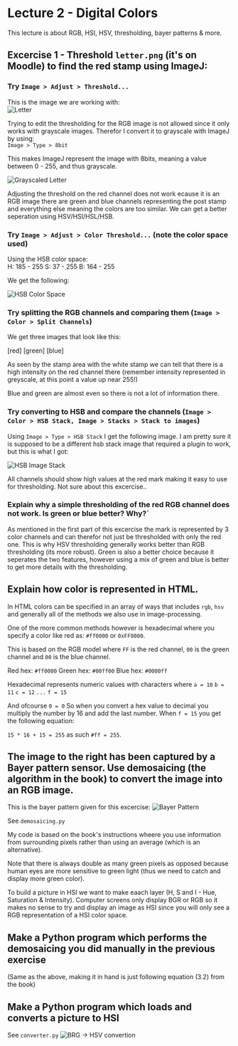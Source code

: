 # Lecture 2 - Digital Colors
This lecture is about RGB, HSI, HSV, thresholding, bayer patterns & more.

## Excercise 1 - Threshold `letter.png` (it's on Moodle) to find the red stamp using ImageJ:

### Try `Image > Adjust > Threshold...`
This is the image we are working with:\
![Letter](https://github.com/nikobk/aau-image-processing/tree/main/lecture2/dat/letter.png?raw=true)

Trying to edit the thresholding for the RGB image is not allowed since it only
works with grayscale images. Therefor I convert it to grayscale with ImageJ by
using:\
`Image > Type > 8bit`

This makes ImageJ represent the image with 8bits, meaning a value between 0 - 255,
and thus grayscale.

![Grayscaled Letter](https://github.com/nikobk/aau-image-processing/tree/main/lecture2/ext/letter-gray.png?raw=true)

Adjusting the threshold on the red channel does not work ecause it is an RGB image there are green and blue channels representing the post stamp and everything else meaning the colors are too similar. We can get a better seperation using HSV/HSI/HSL/HSB.

### Try `Image > Adjust > Color Threshold...` (note the color space used)

Using the HSB color space:\
H: 185 - 255
S: 37 - 255
B: 164 - 255

We get the following:

![HSB Color Space](https://github.com/nikobk/aau-image-processing/tree/main/lecture2/ext/color_thres_hsb.png?raw=true)

### Try splitting the RGB channels and comparing them (`Image > Color > Split Channels`)

We get three images that look like this:

[red] [green] [blue]

As seen by the stamp area with the white stamp we can tell that there is a high intensity on the red channel there (remember intensity represented in greyscale, at this point a value up near 255!)

Blue and green are almost even so there is not  a lot of information there.

### Try converting to HSB and compare the channels (`Image > Color > HSB Stack, Image > Stacks > Stack to images`)

Using `Image > Type > HSB Stack` I get the following image. I am pretty sure it is supposed to be a different hsb stack image that required a plugin to work, but this is what I got:

![HSB Image Stack](https://github.com/nikobk/aau-image-processing/tree/main/lecture2/ext/hsb_stack.png?raw=true)

All channels should show high values at the red mark making it easy to use for thresholding. Not sure about this excercise..

### Explain why a simple thresholding of the red RGB channel does not work. Is green or blue better? Why?`
As mentioned in the first part of this excercise the mark is represented by 3 color channels and can therefor not just be thresholded with only the red one. This is why HSV thresholding generally works better than RGB thresholding (its more robust). Green is also a better choice because it seperates the two features, however using a mix of green and blue is better to get more details with the thresholding.

## Explain how color is represented in HTML.
In HTML colors can be specified in an array of ways that includes `rgb`, `hsv` and generally all of the methods we also use in image-processing.

One of the more common methods however is hexadecimal where you specify a color like red as:
`#ff0000` or `0xFF0000`.

This is based on the RGB model where `FF` is the red channel, `00` is the green channel and `00` is the blue channel.

Red hex: `#ff0000`
Green hex: `#00ff00`
Blue hex: `#0000ff`

Hexadecimal represents numeric values with characters where
`a = 10`
`b = 11`
`c = 12`
`...`
`f = 15`

And ofcourse `0 = 0`
So when you convert a hex value to decimal you multiply the number by 16 and add the last number. When `f = 15` you get the following equation:

`15 * 16 + 15 = 255`
as such `#ff = 255`.

## The image to the right has been captured by a Bayer pattern sensor. Use demosaicing (the algorithm in the book) to convert the image into an RGB image.

This is the bayer pattern given for this excercise:
![Bayer Pattern](https://github.com/nikobk/aau-image-processing/tree/main/lecture2/ext/bayer_pattern.png?raw=true)

See `demosaicing.py`

My code is based on the book's instructions wheere you use information from surrounding pixels rather than using an average (which is an alternative).

Note that there is always double as many green pixels as opposed because human eyes are more sensitive to green light (thus we need to catch and display more green color).

To build a picture in HSI we want to make eaach layer (H, S and I - Hue, Saturation & Intensity). Computer screens only display BGR or RGB so it makes no sense to try and display an image as HSI since you will only see a RGB representation of a HSI color space.

## Make a Python program which performs the demosaicing you did manually in the previous exercise
(Same as the above, making it in hand is just following equation (3.2) from the book)

## Make a Python program which loads and converts a picture to HSI
See `converter.py`
![BRG -> HSV convertion](https://github.com/nikobk/aau-image-processing/tree/main/lecture2/ext/converter.png?raw=true)